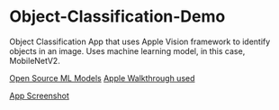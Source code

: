 # Object-Classification-Demo

Object Classification App that uses Apple Vision framework to identify objects in an image. Uses machine learning model, in this case, MobileNetV2.

[Open Source ML Models](https://developer.apple.com/machine-learning/models/)
[Apple Walkthrough used](https://developer.apple.com/documentation/vision/classifying_images_with_vision_and_core_ml)

[App Screenshot](https://i.imgur.com/Rc4msiQ.png)

